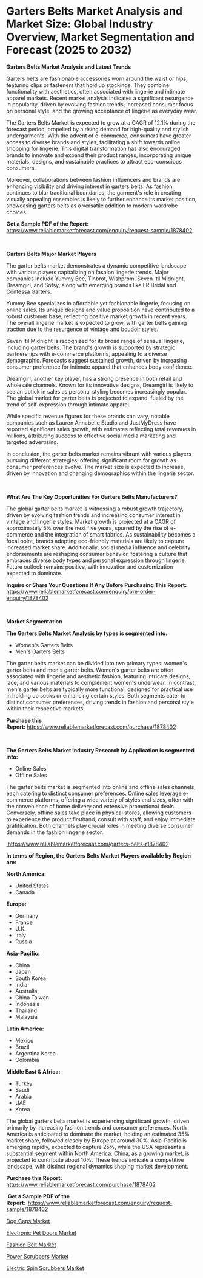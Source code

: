 <p><h1>Garters Belts Market Analysis and Market Size: Global Industry Overview, Market Segmentation and Forecast (2025 to 2032)</h1></p><p><strong>Garters Belts Market Analysis and Latest Trends</strong></p>
<p><p>Garters belts are fashionable accessories worn around the waist or hips, featuring clips or fasteners that hold up stockings. They combine functionality with aesthetics, often associated with lingerie and intimate apparel markets. Recent market analysis indicates a significant resurgence in popularity, driven by evolving fashion trends, increased consumer focus on personal style, and the growing acceptance of lingerie as everyday wear. </p><p>The Garters Belts Market is expected to grow at a CAGR of 12.1% during the forecast period, propelled by a rising demand for high-quality and stylish undergarments. With the advent of e-commerce, consumers have greater access to diverse brands and styles, facilitating a shift towards online shopping for lingerie. This digital transformation has also encouraged brands to innovate and expand their product ranges, incorporating unique materials, designs, and sustainable practices to attract eco-conscious consumers. </p><p>Moreover, collaborations between fashion influencers and brands are enhancing visibility and driving interest in garters belts. As fashion continues to blur traditional boundaries, the garment's role in creating visually appealing ensembles is likely to further enhance its market position, showcasing garters belts as a versatile addition to modern wardrobe choices.</p></p>
<p><strong>Get a Sample PDF of the Report:&nbsp;</strong> <a href="https://www.reliablemarketforecast.com/enquiry/request-sample/1878402?utm_campaign=1885&utm_medium=2&utm_source=Github&utm_content=ia&utm_term=04042025&utm_id=garters-belts">https://www.reliablemarketforecast.com/enquiry/request-sample/1878402</a></p>
<p>&nbsp;</p>
<p><strong>Garters Belts Major Market Players</strong></p>
<p><p>The garter belts market demonstrates a dynamic competitive landscape with various players capitalizing on fashion lingerie trends. Major companies include Yummy Bee, Tinbrot, Wishprom, Seven 'til Midnight, Dreamgirl, and Sofsy, along with emerging brands like LR Bridal and Contessa Garters. </p><p>Yummy Bee specializes in affordable yet fashionable lingerie, focusing on online sales. Its unique designs and value proposition have contributed to a robust customer base, reflecting positive market growth in recent years. The overall lingerie market is expected to grow, with garter belts gaining traction due to the resurgence of vintage and boudoir styles.</p><p>Seven 'til Midnight is recognized for its broad range of sensual lingerie, including garter belts. The brand's growth is supported by strategic partnerships with e-commerce platforms, appealing to a diverse demographic. Forecasts suggest sustained growth, driven by increasing consumer preference for intimate apparel that enhances body confidence.</p><p>Dreamgirl, another key player, has a strong presence in both retail and wholesale channels. Known for its innovative designs, Dreamgirl is likely to see an uptick in sales as personal styling becomes increasingly popular. The global market for garter belts is projected to expand, fueled by the trend of self-expression through intimate apparel.</p><p>While specific revenue figures for these brands can vary, notable companies such as Lauren Annabelle Studio and JustMyDress have reported significant sales growth, with estimates reflecting total revenues in millions, attributing success to effective social media marketing and targeted advertising.</p><p>In conclusion, the garter belts market remains vibrant with various players pursuing different strategies, offering significant room for growth as consumer preferences evolve. The market size is expected to increase, driven by innovation and changing demographics within the lingerie sector.</p></p>
<p>&nbsp;</p>
<p><strong>What Are The Key Opportunities For Garters Belts Manufacturers?</strong></p>
<p><p>The global garter belts market is witnessing a robust growth trajectory, driven by evolving fashion trends and increasing consumer interest in vintage and lingerie styles. Market growth is projected at a CAGR of approximately 5% over the next five years, spurred by the rise of e-commerce and the integration of smart fabrics. As sustainability becomes a focal point, brands adopting eco-friendly materials are likely to capture increased market share. Additionally, social media influence and celebrity endorsements are reshaping consumer behavior, fostering a culture that embraces diverse body types and personal expression through lingerie. Future outlook remains positive, with innovation and customization expected to dominate.</p></p>
<p><strong>Inquire or Share Your Questions If Any Before Purchasing This Report:</strong> <a href="https://www.reliablemarketforecast.com/enquiry/pre-order-enquiry/1878402?utm_campaign=1885&utm_medium=2&utm_source=Github&utm_content=ia&utm_term=04042025&utm_id=garters-belts">https://www.reliablemarketforecast.com/enquiry/pre-order-enquiry/1878402</a></p>
<p>&nbsp;</p>
<p><strong>Market Segmentation</strong></p>
<p><strong>The Garters Belts Market Analysis by types is segmented into:</strong></p>
<p><ul><li>Women's Garters Belts</li><li>Men's Garters Belts</li></ul></p>
<p><p>The garter belts market can be divided into two primary types: women's garter belts and men's garter belts. Women's garter belts are often associated with lingerie and aesthetic fashion, featuring intricate designs, lace, and various materials to complement women's underwear. In contrast, men's garter belts are typically more functional, designed for practical use in holding up socks or enhancing certain styles. Both segments cater to distinct consumer preferences, driving trends in fashion and personal style within their respective markets.</p></p>
<p><strong>Purchase this Report:&nbsp;</strong><a href="https://www.reliablemarketforecast.com/purchase/1878402?utm_campaign=1885&utm_medium=2&utm_source=Github&utm_content=ia&utm_term=04042025&utm_id=garters-belts">https://www.reliablemarketforecast.com/purchase/1878402</a></p>
<p>&nbsp;</p>
<p><strong>The Garters Belts Market Industry Research by Application is segmented into:</strong></p>
<p><ul><li>Online Sales</li><li>Offline Sales</li></ul></p>
<p><p>The garter belts market is segmented into online and offline sales channels, each catering to distinct consumer preferences. Online sales leverage e-commerce platforms, offering a wide variety of styles and sizes, often with the convenience of home delivery and extensive promotional deals. Conversely, offline sales take place in physical stores, allowing customers to experience the product firsthand, consult with staff, and enjoy immediate gratification. Both channels play crucial roles in meeting diverse consumer demands in the fashion lingerie sector.</p></p>
<p><a href="https://www.reliablemarketforecast.com/garters-belts-r1878402?utm_campaign=1885&utm_medium=2&utm_source=Github&utm_content=ia&utm_term=04042025&utm_id=garters-belts">&nbsp;https://www.reliablemarketforecast.com/garters-belts-r1878402</a></p>
<p><strong>In terms of Region, the Garters Belts Market Players available by Region are:</strong></p>
<p>
    <p> <strong> North America: </strong>
        <ul>
            <li>United States</li>
            <li>Canada</li>
        </ul>
        </p> 
    <p> <strong> Europe: </strong>
        <ul>
            <li>Germany</li>
            <li>France</li>
            <li>U.K.</li>
            <li>Italy</li>
            <li>Russia</li>
        </ul>
        </p> 
    <p> <strong> Asia-Pacific: </strong>
        <ul>
            <li>China</li>
            <li>Japan</li>
            <li>South Korea</li>
            <li>India</li>
            <li>Australia</li>
            <li>China Taiwan</li>
            <li>Indonesia</li>
            <li>Thailand</li>
            <li>Malaysia</li>
        </ul>
        </p> 
    <p> <strong> Latin America: </strong>
        <ul>
            <li>Mexico</li>
            <li>Brazil</li>
            <li>Argentina Korea</li>
            <li>Colombia</li>
        </ul>
        </p> 
    <p> <strong> Middle East & Africa: </strong>
        <ul>
            <li>Turkey</li>
            <li>Saudi</li>
            <li>Arabia</li>
            <li>UAE</li>
            <li>Korea</li>
        </ul>
    </p>
    </p>
<p><p>The global garters belts market is experiencing significant growth, driven primarily by increasing fashion trends and consumer preferences. North America is anticipated to dominate the market, holding an estimated 35% market share, followed closely by Europe at around 30%. Asia-Pacific is emerging rapidly, expected to capture 25%, while the USA represents a substantial segment within North America. China, as a growing market, is projected to contribute about 10%. These trends indicate a competitive landscape, with distinct regional dynamics shaping market development.</p></p>
<p><strong>Purchase this Report: </strong><a href="https://www.reliablemarketforecast.com/purchase/1878402?utm_campaign=1885&utm_medium=2&utm_source=Github&utm_content=ia&utm_term=04042025&utm_id=garters-belts">https://www.reliablemarketforecast.com/purchase/1878402</a></p>
<p>&nbsp;<strong>Get a Sample PDF of the Report:&nbsp;&nbsp;</strong><a href="https://www.reliablemarketforecast.com/enquiry/request-sample/1878402?utm_campaign=1885&utm_medium=2&utm_source=Github&utm_content=ia&utm_term=04042025&utm_id=garters-belts">https://www.reliablemarketforecast.com/enquiry/request-sample/1878402</a></p>
<p><strong></strong></p>
<p><p><a href="https://github.com/melascalbirp/Market-Research-Report-List-1/blob/main/dog-caps-market.md?utm_campaign=1885&utm_medium=2&utm_source=Github&utm_content=ia&utm_term=04042025&utm_id=garters-belts">Dog Caps Market</a></p><p><a href="https://github.com/waackheidtn5/Market-Research-Report-List-1/blob/main/electronic-pet-doors-market.md?utm_campaign=1885&utm_medium=2&utm_source=Github&utm_content=ia&utm_term=04042025&utm_id=garters-belts">Electronic Pet Doors Market</a></p><p><a href="https://github.com/laroybarrize/Market-Research-Report-List-1/blob/main/fashion-belt-market.md?utm_campaign=1885&utm_medium=2&utm_source=Github&utm_content=ia&utm_term=04042025&utm_id=garters-belts">Fashion Belt Market</a></p><p><a href="https://github.com/guzmabugbyf1/Market-Research-Report-List-1/blob/main/power-scrubbers-market.md?utm_campaign=1885&utm_medium=2&utm_source=Github&utm_content=ia&utm_term=04042025&utm_id=garters-belts">Power Scrubbers Market</a></p><p><a href="https://github.com/gallatannyv6/Market-Research-Report-List-1/blob/main/electric-spin-scrubbers-market.md?utm_campaign=1885&utm_medium=2&utm_source=Github&utm_content=ia&utm_term=04042025&utm_id=garters-belts">Electric Spin Scrubbers Market</a></p></p>